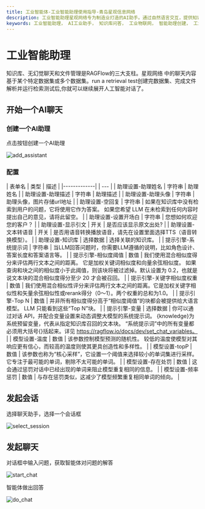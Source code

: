 ```yaml
---
title: 工业智能体-工业智能助理使用指导-青岛星观信息网络
description: 工业智能助理星观网络专为制造业打造的AI助手。通过自然语言交互，提供知识库问答等智能化服务，助力企业实现数字化转型，提升生产效率与良率。
keywords: 工业智能助理， AI工业助手， 知识库问答， 工业物联网， 智能助理创建， 工业AI
---
```


# 工业智能助理

知识库、无幻觉聊天和文件管理是RAGFlow的三大支柱。星观网络 中的聊天内容基于某个特定数据集或多个数据集。run a retrieval test创建完数据集、完成文件解析并运行检索测试后,你就可以继续展开人工智能对话了。

## 开始一个AI聊天

### 创建一个AI助理

点击按钮创建一个AI助理 

![add_assistant](/docs-assets/img/ai/assistant/add_assistant.png)


### 配置

| 表单名         | 类型 | 描述 |
|-------------|  | --- |
| 助理设置-助理姓名       | 字符串	| 助理姓名 |
| 助理设置-助理描述       |	字符串 |	助理描述 |
| 助理设置-助理头像      |	字符串 |	助理头像，图片存储url地址 |
| 助理设置-空回复 |	字符串 |	如果在知识库中没有检索到用户的问题，它将使用它作为答案。 如果您希望 LLM 在未检索到任何内容时提出自己的意见，请将此留空。 |
| 助理设置-设置开场白 |	字符串 |	您想如何欢迎您的客户？ |
| 助理设置-显示引文 |	开关 |	是否应该显示原文出处? |
| 助理设置-文本转语音 |	开关 |	是否用语音转换播放语音，请先在设置里面选择TTS（语音转换模型）。 |
| 助理设置-知识库 |	选择数据 |	选择关联的知识库。 |
| 提示引擎-系统提示词 | 字符串 |	当LLM回答问题时，你需要LLM遵循的说明，比如角色设计、答案长度和答案语言等。 |
| 提示引擎-相似度阈值 | 数值 |	我们使用混合相似度得分来评估两行文本之间的距离。 它是加权关键词相似度和向量余弦相似度。 如果查询和块之间的相似度小于此阈值，则该块将被过滤掉。默认设置为 0.2，也就是说文本块的混合相似度得分至少 20 才会被召回。 |
| 提示引擎-关键字相似度权重 | 数值 |	我们使用混合相似性评分来评估两行文本之间的距离。它是加权关键字相似性和矢量余弦相似性或rerank得分（0〜1）。两个权重的总和为1.0。 |
| 提示引擎-Top N | 数值 |	并非所有相似度得分高于“相似度阈值”的块都会被提供给大语言模型。 LLM 只能看到这些“Top N”块。 |
| 提示引擎-变量 | 选择数据 |	你可以通过对话 API，并配合变量设置来动态调整大模型的系统提示词。 {knowledge}为系统预留变量，代表从指定知识库召回的文本块。 “系统提示词”中的所有变量都必须用大括号{}括起来。详见 https://ragflow.io/docs/dev/set_chat_variables。 |
| 模型设置-温度 | 数值 |	该参数控制模型预测的随机性。 较低的温度使模型对其响应更有信心，而较高的温度则使其更具创造性和多样性。 |
| 模型设置-topP | 数值 |	该参数也称为“核心采样”，它设置一个阈值来选择较小的单词集进行采样。 它专注于最可能的单词，剔除不太可能的单词。 |
| 模型设置-存在处罚 | 数值 |	这会通过惩罚对话中已经出现的单词来阻止模型重复相同的信息。 |
| 模型设置-频率惩罚 | 数值 |	与存在惩罚类似，这减少了模型频繁重复相同单词的倾向。 |

## 发起会话

选择聊天助手，选择一个会话框

![select_session](/docs-assets/img/ai/assistant/select_session.png)

## 发起聊天

对话框中输入问题，获取智能体对问题的解答

![start_chat](/docs-assets/img/ai/assistant/start_chat.png)

智能体做出回答

![do_chat](/docs-assets/img/ai/assistant/do_chat.png)
